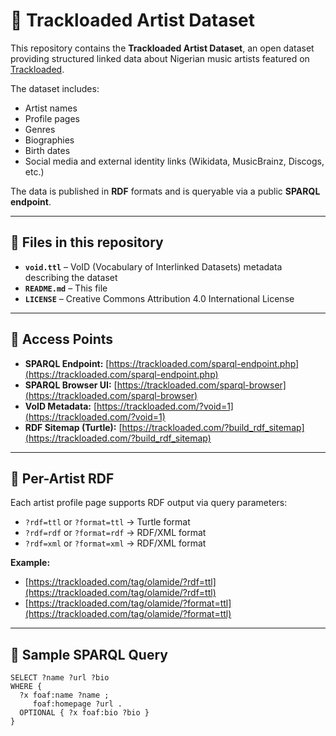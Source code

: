 # 🎼 Trackloaded Artist Dataset

This repository contains the **Trackloaded Artist Dataset**, an open dataset providing structured linked data about Nigerian music artists featured on [Trackloaded](https://trackloaded.com/).

The dataset includes:
- Artist names
- Profile pages
- Genres
- Biographies
- Birth dates
- Social media and external identity links (Wikidata, MusicBrainz, Discogs, etc.)

The data is published in **RDF** formats and is queryable via a public **SPARQL endpoint**.

---

## 📂 Files in this repository
- **`void.ttl`** – VoID (Vocabulary of Interlinked Datasets) metadata describing the dataset  
- **`README.md`** – This file  
- **`LICENSE`** – Creative Commons Attribution 4.0 International License

---

## 🔗 Access Points
- **SPARQL Endpoint:** [https://trackloaded.com/sparql-endpoint.php](https://trackloaded.com/sparql-endpoint.php)  
- **SPARQL Browser UI:** [https://trackloaded.com/sparql-browser](https://trackloaded.com/sparql-browser)  
- **VoID Metadata:** [https://trackloaded.com/?void=1](https://trackloaded.com/?void=1)  
- **RDF Sitemap (Turtle):** [https://trackloaded.com/?build_rdf_sitemap](https://trackloaded.com/?build_rdf_sitemap)  

---

## 📄 Per-Artist RDF
Each artist profile page supports RDF output via query parameters:

- `?rdf=ttl` or `?format=ttl` → Turtle format  
- `?rdf=rdf` or `?format=rdf` → RDF/XML format  
- `?rdf=xml` or `?format=xml` → RDF/XML format  

**Example:**  
- [https://trackloaded.com/tag/olamide/?rdf=ttl](https://trackloaded.com/tag/olamide/?rdf=ttl)  
- [https://trackloaded.com/tag/olamide/?format=ttl](https://trackloaded.com/tag/olamide/?format=ttl)

---

## 🧠 Sample SPARQL Query
```sparql
SELECT ?name ?url ?bio
WHERE {
  ?x foaf:name ?name ;
     foaf:homepage ?url .
  OPTIONAL { ?x foaf:bio ?bio }
}

